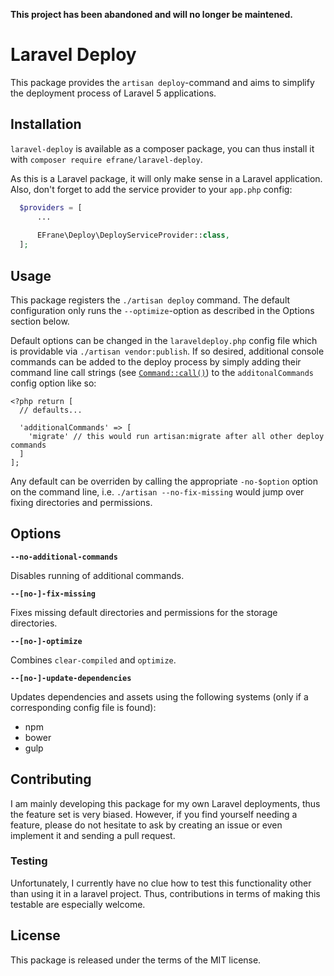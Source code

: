 **This project has been abandoned and will no longer be maintened.**

# Laravel Deploy

This package provides the `artisan deploy`-command and aims to simplify the 
deployment process of Laravel 5 applications.

## Installation

`laravel-deploy` is available as a composer package, you can thus install 
it with `composer require efrane/laravel-deploy`.

As this is a Laravel package, it will only make sense in a Laravel
application. Also, don't forget to add the service provider to your
`app.php` config:

```php
  $providers = [
      ...
      
      EFrane\Deploy\DeployServiceProvider::class,
  ];
```

## Usage

This package registers the `./artisan deploy` command. The default configuration
only runs the `--optimize`-option as described in the Options section below.

Default options can be changed in the `laraveldeploy.php` config file which
is providable via `./artisan vendor:publish`. If so desired, additional
console commands can be added to the deploy process by simply adding their
command line call strings (see [`Command::call()`](https://laravel.com/docs/5.1/artisan#calling-commands-via-code)) 
to the `additonalCommands` config option like so:

```
<?php return [
  // defaults...
  
  'additionalCommands' => [
    'migrate' // this would run artisan:migrate after all other deploy commands
  ]
];
```

Any default can be overriden by calling the appropriate `-no-$option` option on
the command line, i.e. `./artisan --no-fix-missing` would jump over fixing 
directories and permissions.

## Options

**`--no-additional-commands`**

Disables running of additional commands.

**`--[no-]-fix-missing`**

Fixes missing default directories and permissions for the storage directories.

**`--[no-]-optimize`**

Combines `clear-compiled` and `optimize`.

**`--[no-]-update-dependencies`**

Updates dependencies and assets using the following systems (only if
a corresponding config file is found):

- npm
- bower
- gulp

## Contributing

I am mainly developing this package for my own Laravel deployments, thus
the feature set is very biased. However, if you find yourself needing
a feature, please do not hesitate to ask by creating an issue or even implement
it and sending a pull request.

### Testing

Unfortunately, I currently have no clue how to test this functionality other
than using it in a laravel project. Thus, contributions in terms of making
this testable are especially welcome.

## License

This package is released under the terms of the MIT license.
